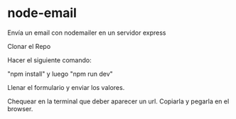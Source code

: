 # node-email
Envía un email con nodemailer en un servidor express

Clonar el Repo

Hacer el siguiente comando:
  
  "npm install" y luego
  "npm run dev"
  
 Llenar el formulario y enviar los valores.
 
 Chequear en la terminal que deber aparecer un url. Copiarla y pegarla en el browser.
